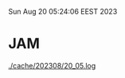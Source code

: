 Sun Aug 20 05:24:06 EEST 2023
# JAM
<a href='./cache/202308/20_05.log'>./cache/202308/20_05.log</a>

